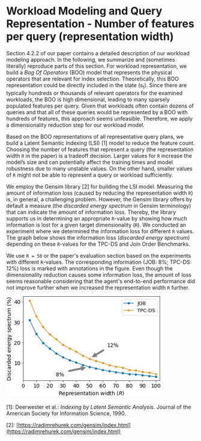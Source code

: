 # Workload Modeling and Query Representation - Number of features per query (representation width)

Section 4.2.2 of our paper contains a detailed description of our workload modeling approach. In the following, we summarize and (sometimes literally) reproduce parts of this section. For workload representation, we build a *Bag Of Operators* (BOO) model that represents the physical operators that are relevant for index selection. Theoretically, this BOO representation could be directly included in the state (s<sub>t</sub>). Since there are typically hundreds or thousands of relevant operators for the examined workloads, the BOO is high dimensional, leading to many sparsely populated features per query. Given that workloads often contain dozens of queries and that all of these queries would be represented by a BOO with hundreds of features, this approach seems unfeasible. Therefore, we apply a dimensionality reduction step for our workload model.

Based on the BOO representations of all representative query plans, we build a Latent Semantic Indexing (LSI) [1] model to reduce the feature count. Choosing the number of features that represent a query (the representation width `R` in the paper) is a tradeoff decision. Larger values for `R` increase the model’s size and can potentially affect the training times and model robustness due to many unstable values. On the other hand, smaller values of `R` might not be able to represent a query or workload sufficiently.

We employ the Gensim library [2] for building the LSI model. Measuring the amount of information loss (caused by reducing the representation width `R`) is, in general, a challenging problem. However, the Gensim library offers by default a measure (the *discarded energy spectrum* in Gensim terminology) that can indicate the amount of information loss. Thereby, the library supports us in determining an appropriate `R`-value by showing how much information is lost for a given target dimensionality (`R`). We conducted an experiment where we determined the information loss for different `R` values. The graph below shows the information loss (*discarded energy spectrum*) depending on these `R`-values for the TPC-DS and Join Order Benchmarks.

We use `R = 50` or the paper's evaluation section based on the experiments with different `R`-values. The corresponding information (JOB: 8%; TPC-DS: 12%) loss is marked with annotations in the figure. Even though the dimensionality reduction causes some information loss, the amount of loss seems reasonable considering that the agent's end-to-end performance did not improve further when we increased the representation width `R` further.


![RepresentationWidth](representation_width.png)

\[1\]: Deerwester et al.: *Indexing by Latent Semantic Analysis*. Journal of the American Society for Information Science, 1990.

\[2\]: [https://radimrehurek.com/gensim/index.html](https://radimrehurek.com/gensim/index.html)

